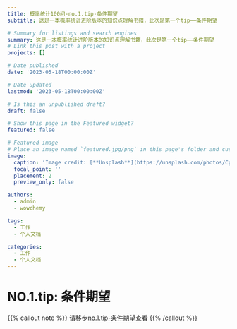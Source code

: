 ```yaml
---
title: 概率统计100问-no.1.tip-条件期望
subtitle: 这是一本概率统计进阶版本的知识点理解书籍，此次是第一个tip——条件期望

# Summary for listings and search engines
summary: 这是一本概率统计进阶版本的知识点理解书籍，此次是第一个tip——条件期望
# Link this post with a project
projects: []

# Date published
date: '2023-05-18T00:00:00Z'

# Date updated
lastmod: '2023-05-18T00:00:00Z'

# Is this an unpublished draft?
draft: false

# Show this page in the Featured widget?
featured: false

# Featured image
# Place an image named `featured.jpg/png` in this page's folder and customize its options here.
image:
  caption: 'Image credit: [**Unsplash**](https://unsplash.com/photos/CpkOjOcXdUY)'
  focal_point: ''
  placement: 2
  preview_only: false

authors:
  - admin
  - wowchemy

tags:
  - 工作
  - 个人文档

categories:
  - 工作
  - 个人文档
---
```



# NO.1.tip: 条件期望

{{% callout note %}}
请移步[no.1.tip-条件期望](https://probability-statistics-100tips.netlify.app/%E6%9D%A1%E4%BB%B6%E6%9C%9F%E6%9C%9B.html)查看
{{% /callout %}}
